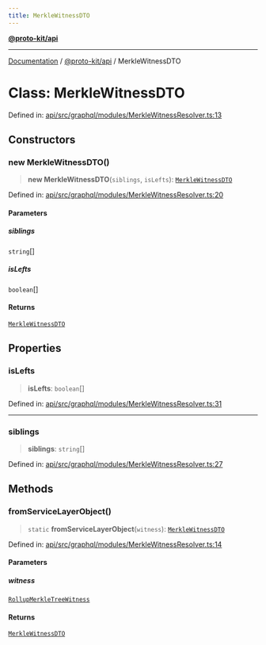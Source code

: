```yaml
---
title: MerkleWitnessDTO
---
```


[**@proto-kit/api**](../README.md)

***

[Documentation](../../../README.md) / [@proto-kit/api](../README.md) / MerkleWitnessDTO

# Class: MerkleWitnessDTO

Defined in: [api/src/graphql/modules/MerkleWitnessResolver.ts:13](https://github.com/proto-kit/framework/blob/b953c754e500c62f01fbbd6d09adfb2f5577269d/packages/api/src/graphql/modules/MerkleWitnessResolver.ts#L13)

## Constructors

### new MerkleWitnessDTO()

> **new MerkleWitnessDTO**(`siblings`, `isLefts`): [`MerkleWitnessDTO`](MerkleWitnessDTO.md)

Defined in: [api/src/graphql/modules/MerkleWitnessResolver.ts:20](https://github.com/proto-kit/framework/blob/b953c754e500c62f01fbbd6d09adfb2f5577269d/packages/api/src/graphql/modules/MerkleWitnessResolver.ts#L20)

#### Parameters

##### siblings

`string`[]

##### isLefts

`boolean`[]

#### Returns

[`MerkleWitnessDTO`](MerkleWitnessDTO.md)

## Properties

### isLefts

> **isLefts**: `boolean`[]

Defined in: [api/src/graphql/modules/MerkleWitnessResolver.ts:31](https://github.com/proto-kit/framework/blob/b953c754e500c62f01fbbd6d09adfb2f5577269d/packages/api/src/graphql/modules/MerkleWitnessResolver.ts#L31)

***

### siblings

> **siblings**: `string`[]

Defined in: [api/src/graphql/modules/MerkleWitnessResolver.ts:27](https://github.com/proto-kit/framework/blob/b953c754e500c62f01fbbd6d09adfb2f5577269d/packages/api/src/graphql/modules/MerkleWitnessResolver.ts#L27)

## Methods

### fromServiceLayerObject()

> `static` **fromServiceLayerObject**(`witness`): [`MerkleWitnessDTO`](MerkleWitnessDTO.md)

Defined in: [api/src/graphql/modules/MerkleWitnessResolver.ts:14](https://github.com/proto-kit/framework/blob/b953c754e500c62f01fbbd6d09adfb2f5577269d/packages/api/src/graphql/modules/MerkleWitnessResolver.ts#L14)

#### Parameters

##### witness

[`RollupMerkleTreeWitness`](../../common/classes/RollupMerkleTreeWitness.md)

#### Returns

[`MerkleWitnessDTO`](MerkleWitnessDTO.md)
